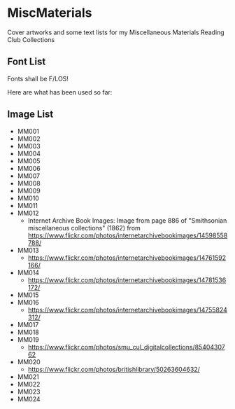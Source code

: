 # MiscMaterials
Cover artworks and some text lists for my Miscellaneous Materials Reading Club Collections

## Font List
Fonts shall be F/LOS!

Here are what has been used so far:

## Image List
- MM001
- MM002
- MM003
- MM004
- MM005
- MM006
- MM007
- MM008
- MM009
- MM010
- MM011
- MM012
  - Internet Archive Book Images: Image from page 886 of "Smithsonian miscellaneous collections" (1862) from https://www.flickr.com/photos/internetarchivebookimages/14598558788/
- MM013
  - https://www.flickr.com/photos/internetarchivebookimages/14761592166/
- MM014
  - https://www.flickr.com/photos/internetarchivebookimages/14781536172/
- MM015
- MM016
  - https://www.flickr.com/photos/internetarchivebookimages/14755824312/
- MM017
- MM018
- MM019
  - https://www.flickr.com/photos/smu_cul_digitalcollections/8540430762
- MM020
  - https://www.flickr.com/photos/britishlibrary/50263604632/
- MM021
- MM022
- MM023
- MM024
